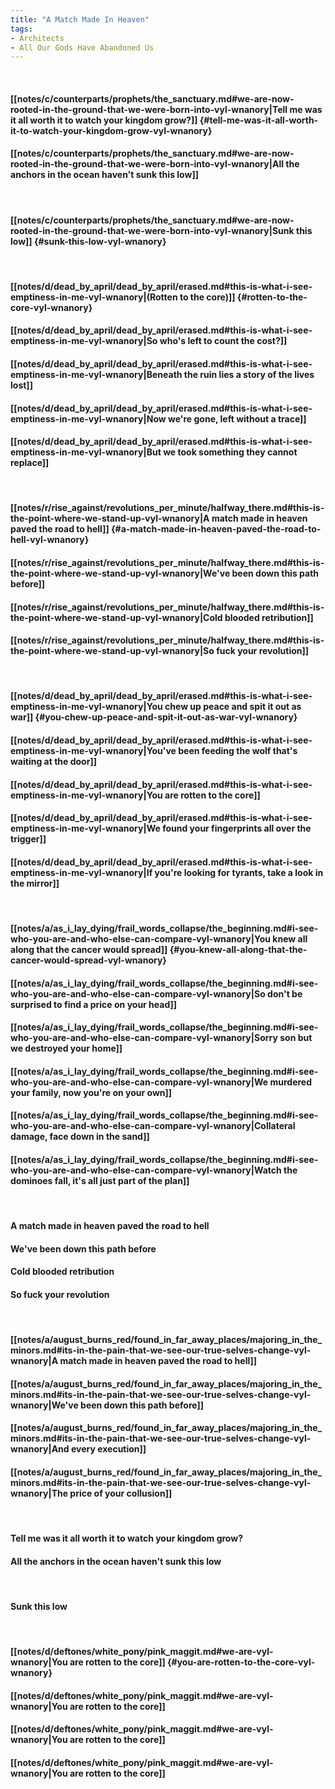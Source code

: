 ```yaml
---
title: "A Match Made In Heaven"
tags:
- Architects
- All Our Gods Have Abandoned Us
---
```

&nbsp;
#### [[notes/c/counterparts/prophets/the_sanctuary.md#we-are-now-rooted-in-the-ground-that-we-were-born-into-vyl-wnanory|Tell me was it all worth it to watch your kingdom grow?]] {#tell-me-was-it-all-worth-it-to-watch-your-kingdom-grow-vyl-wnanory}
#### [[notes/c/counterparts/prophets/the_sanctuary.md#we-are-now-rooted-in-the-ground-that-we-were-born-into-vyl-wnanory|All the anchors in the ocean haven't sunk this low]]
&nbsp;
#### [[notes/c/counterparts/prophets/the_sanctuary.md#we-are-now-rooted-in-the-ground-that-we-were-born-into-vyl-wnanory|Sunk this low]] {#sunk-this-low-vyl-wnanory}
&nbsp;
#### [[notes/d/dead_by_april/dead_by_april/erased.md#this-is-what-i-see-emptiness-in-me-vyl-wnanory|(Rotten to the core)]] {#rotten-to-the-core-vyl-wnanory}
#### [[notes/d/dead_by_april/dead_by_april/erased.md#this-is-what-i-see-emptiness-in-me-vyl-wnanory|So who's left to count the cost?]]
#### [[notes/d/dead_by_april/dead_by_april/erased.md#this-is-what-i-see-emptiness-in-me-vyl-wnanory|Beneath the ruin lies a story of the lives lost]]
#### [[notes/d/dead_by_april/dead_by_april/erased.md#this-is-what-i-see-emptiness-in-me-vyl-wnanory|Now we're gone, left without a trace]]
#### [[notes/d/dead_by_april/dead_by_april/erased.md#this-is-what-i-see-emptiness-in-me-vyl-wnanory|But we took something they cannot replace]]
&nbsp;
#### [[notes/r/rise_against/revolutions_per_minute/halfway_there.md#this-is-the-point-where-we-stand-up-vyl-wnanory|A match made in heaven paved the road to hell]] {#a-match-made-in-heaven-paved-the-road-to-hell-vyl-wnanory}
#### [[notes/r/rise_against/revolutions_per_minute/halfway_there.md#this-is-the-point-where-we-stand-up-vyl-wnanory|We've been down this path before]]
#### [[notes/r/rise_against/revolutions_per_minute/halfway_there.md#this-is-the-point-where-we-stand-up-vyl-wnanory|Cold blooded retribution]]
#### [[notes/r/rise_against/revolutions_per_minute/halfway_there.md#this-is-the-point-where-we-stand-up-vyl-wnanory|So fuck your revolution]]
&nbsp;
#### [[notes/d/dead_by_april/dead_by_april/erased.md#this-is-what-i-see-emptiness-in-me-vyl-wnanory|You chew up peace and spit it out as war]] {#you-chew-up-peace-and-spit-it-out-as-war-vyl-wnanory}
#### [[notes/d/dead_by_april/dead_by_april/erased.md#this-is-what-i-see-emptiness-in-me-vyl-wnanory|You've been feeding the wolf that's waiting at the door]]
#### [[notes/d/dead_by_april/dead_by_april/erased.md#this-is-what-i-see-emptiness-in-me-vyl-wnanory|You are rotten to the core]]
#### [[notes/d/dead_by_april/dead_by_april/erased.md#this-is-what-i-see-emptiness-in-me-vyl-wnanory|We found your fingerprints all over the trigger]]
#### [[notes/d/dead_by_april/dead_by_april/erased.md#this-is-what-i-see-emptiness-in-me-vyl-wnanory|If you're looking for tyrants, take a look in the mirror]]
&nbsp;
#### [[notes/a/as_i_lay_dying/frail_words_collapse/the_beginning.md#i-see-who-you-are-and-who-else-can-compare-vyl-wnanory|You knew all along that the cancer would spread]] {#you-knew-all-along-that-the-cancer-would-spread-vyl-wnanory}
#### [[notes/a/as_i_lay_dying/frail_words_collapse/the_beginning.md#i-see-who-you-are-and-who-else-can-compare-vyl-wnanory|So don't be surprised to find a price on your head]]
#### [[notes/a/as_i_lay_dying/frail_words_collapse/the_beginning.md#i-see-who-you-are-and-who-else-can-compare-vyl-wnanory|Sorry son but we destroyed your home]]
#### [[notes/a/as_i_lay_dying/frail_words_collapse/the_beginning.md#i-see-who-you-are-and-who-else-can-compare-vyl-wnanory|We murdered your family, now you're on your own]]
#### [[notes/a/as_i_lay_dying/frail_words_collapse/the_beginning.md#i-see-who-you-are-and-who-else-can-compare-vyl-wnanory|Collateral damage, face down in the sand]]
#### [[notes/a/as_i_lay_dying/frail_words_collapse/the_beginning.md#i-see-who-you-are-and-who-else-can-compare-vyl-wnanory|Watch the dominoes fall, it's all just part of the plan]]
&nbsp;
#### A match made in heaven paved the road to hell
#### We've been down this path before
#### Cold blooded retribution
#### So fuck your revolution
&nbsp;
#### [[notes/a/august_burns_red/found_in_far_away_places/majoring_in_the_minors.md#its-in-the-pain-that-we-see-our-true-selves-change-vyl-wnanory|A match made in heaven paved the road to hell]]
#### [[notes/a/august_burns_red/found_in_far_away_places/majoring_in_the_minors.md#its-in-the-pain-that-we-see-our-true-selves-change-vyl-wnanory|We've been down this path before]]
#### [[notes/a/august_burns_red/found_in_far_away_places/majoring_in_the_minors.md#its-in-the-pain-that-we-see-our-true-selves-change-vyl-wnanory|And every execution]]
#### [[notes/a/august_burns_red/found_in_far_away_places/majoring_in_the_minors.md#its-in-the-pain-that-we-see-our-true-selves-change-vyl-wnanory|The price of your collusion]]
&nbsp;
#### Tell me was it all worth it to watch your kingdom grow?
#### All the anchors in the ocean haven't sunk this low
&nbsp;
#### Sunk this low
&nbsp;
#### [[notes/d/deftones/white_pony/pink_maggit.md#we-are-vyl-wnanory|You are rotten to the core]] {#you-are-rotten-to-the-core-vyl-wnanory}
#### [[notes/d/deftones/white_pony/pink_maggit.md#we-are-vyl-wnanory|You are rotten to the core]]
#### [[notes/d/deftones/white_pony/pink_maggit.md#we-are-vyl-wnanory|You are rotten to the core]]
#### [[notes/d/deftones/white_pony/pink_maggit.md#we-are-vyl-wnanory|You are rotten to the core]]
